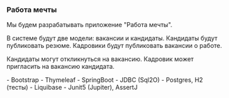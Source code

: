 
<h3>Работа мечты</h3>
<p>Мы будем разрабатывать приложение "Работа мечты".</p>
<p>В системе будут две модели: вакансии и кандидаты. Кандидаты будут публиковать резюме. Кадровики будут публиковать
вакансии о работе.</p>
<p>Кандидаты могут откликнуться на вакансию. Кадровик может пригласить на вакансию кандидата.</p> 
- Bootstrap
- Thymeleaf
- SpringBoot
- JDBC (Sql2O)
- Postgres, H2 (тесты)
- Liquibase
- Junit5 (Jupiter), AssertJ